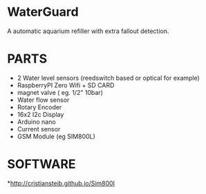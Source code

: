 # WaterGuard
A automatic aquarium refiller with extra fallout detection.



# PARTS
* 2 Water level sensors (reedswitch based or optical for example)
* RaspberryPI Zero Wifi + SD CARD
* magnet valve ( eg. 1/2" 10bar)
* Water flow sensor
* Rotary Encoder
* 16x2 I2c Display
* Arduino nano
* Current sensor
* GSM Module (eg SIM800L)



# SOFTWARE

*http://cristiansteib.github.io/Sim800l


